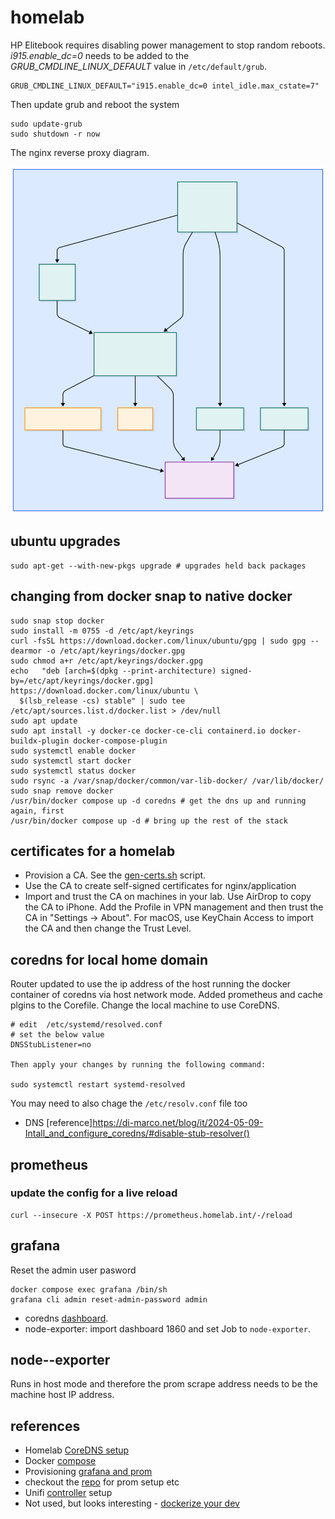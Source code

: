 # homelab

HP Elitebook requires disabling power management to stop random reboots. _i915.enable_dc=0_ needs to be added to the *GRUB_CMDLINE_LINUX_DEFAULT*
value in `/etc/default/grub`.

```text
GRUB_CMDLINE_LINUX_DEFAULT="i915.enable_dc=0 intel_idle.max_cstate=7"
```

Then update grub and reboot the system

```shell
sudo update-grub
sudo shutdown -r now
```

The nginx reverse proxy diagram.

![Alt text](./mermaid.svg)

## ubuntu upgrades

```shell
sudo apt-get --with-new-pkgs upgrade # upgrades held back packages
```

## changing from docker snap to native docker

```shell
sudo snap stop docker
sudo install -m 0755 -d /etc/apt/keyrings
curl -fsSL https://download.docker.com/linux/ubuntu/gpg | sudo gpg --dearmor -o /etc/apt/keyrings/docker.gpg
sudo chmod a+r /etc/apt/keyrings/docker.gpg
echo   "deb [arch=$(dpkg --print-architecture) signed-by=/etc/apt/keyrings/docker.gpg] https://download.docker.com/linux/ubuntu \
  $(lsb_release -cs) stable" | sudo tee /etc/apt/sources.list.d/docker.list > /dev/null
sudo apt update
sudo apt install -y docker-ce docker-ce-cli containerd.io docker-buildx-plugin docker-compose-plugin
sudo systemctl enable docker
sudo systemctl start docker
sudo systemctl status docker
sudo rsync -a /var/snap/docker/common/var-lib-docker/ /var/lib/docker/
sudo snap remove docker
/usr/bin/docker compose up -d coredns # get the dns up and running again, first
/usr/bin/docker compose up -d # bring up the rest of the stack
```

## certificates for a homelab

* Provision a CA. See the [gen-certs.sh](./gen-certs.sh) script.
* Use the CA to create self-signed certificates for nginx/application
* Import and trust the CA on machines in your lab. Use AirDrop to copy the CA to iPhone. Add the Profile in VPN management and then trust the CA in "Settings -> About". For macOS, use KeyChain Access to import the CA and then change the Trust Level.

## coredns for local home domain

Router updated to use the ip address of the host running the docker container of coredns via host network mode.
Added prometheus and cache plgins to the Corefile.
Change the local machine to use CoreDNS.

```shell
# edit  /etc/systemd/resolved.conf
# set the below value
DNSStubListener=no

Then apply your changes by running the following command:

sudo systemctl restart systemd-resolved
```

You may need to also chage the `/etc/resolv.conf` file too

* DNS [reference]https://di-marco.net/blog/it/2024-05-09-Intall_and_configure_coredns/#disable-stub-resolver()

## prometheus

### update the config for a live reload

```shell
curl --insecure -X POST https://prometheus.homelab.int/-/reload
```

## grafana

Reset the admin user pasword

```shell
docker compose exec grafana /bin/sh
grafana cli admin reset-admin-password admin
```

* coredns [dashboard](https://grafana.com/grafana/dashboards/15762-kubernetes-system-coredns/).
* node-exporter: import dashboard 1860 and set Job to `node-exporter`.

## node--exporter

Runs in host mode and therefore the prom scrape address needs to be the machine host IP address.

## references

* Homelab [CoreDNS setup](https://medium.com/@bensoer/setup-a-private-homelab-dns-server-using-coredns-and-docker-edcfdded841a)
* Docker [compose](https://docs.docker.com/compose/)
* Provisioning [grafana and prom](https://medium.com/56kcloud/provisioning-grafana-data-sources-and-dashboards-auto-magically-e27155d20652)
* checkout the [repo](https://github.com/vegasbrianc/prometheus/tree/master) for prom setup etc
* Unifi [controller](https://github.com/jacobalberty/unifi-docker/) setup
* Not used, but looks interesting - [dockerize your dev](https://github.com/RiFi2k/dockerize-your-dev)

